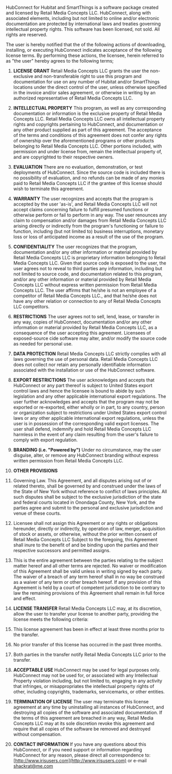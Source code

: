 HubConnect for Hubitat and SmartThings is a software package created and licensed by Retail Media Concepts LLC. HubConnect, along with associated elements, including but not limited to online and/or electronic documentation are protected by international laws and treaties governing intellectual property rights. This software has been licensed, not sold. All rights are reserved.

The user is hereby notified that the of the following actions of downloading, installing, or executing HubConnect indicates acceptance of the following license terms.  By performing these actions, the licensee, herein referred to as &quot;the user&quot; hereby agrees to the following terms;

1. **LICENSE GRANT**  Retail Media Concepts LLC grants the user the non-exclusive and non-transferable right to use this program and documentation for use on any number of Hubitat and/or SmartThings locations under the direct control of the user, unless otherwise specified in the invoice and/or sales agreement, or otherwise in writing by an authorized representative of Retail Media Concepts LLC.
2. **INTELLECTUAL PROPERTY**  This program, as well as any corresponding documentation or information is the exclusive property of Retail Media Concepts LLC. Retail Media Concepts LLC owns all intellectual property rights and copyrights pertaining to HubConnect, and documentation or any other product supplied as part of this agreement. The acceptance of the terms and conditions of this agreement does not confer any rights of ownership over the aforementioned programs or other products belonging to Retail Media Concepts LLC. Other portions included, with permission and under license from, remain the intellectual property of, and are copyrighted to their respective owners.
3. **EVALUATION**  There are no evaluation, demonstration, or test deployments of HubConnect. Since the source code is included there is no possibility of evaluation, and no refunds can be made of any monies paid to Retail Media Concepts LLC if the grantee of this license should wish to terminate this agreement.
4. **WARRANTY**  The user recognizes and accepts that the program is accepted by the user &#39;as-is&#39;, and Retail Media Concepts LLC will not accept claims concerning failure to fulfill presumed functions or otherwise perform or fail to perform in any way. The user renounces any claim to compensation and/or damages from Retail Media Concepts LLC arising directly or indirectly from the program&#39;s functioning or failure to function, including (but not limited to) business interruptions, monetary loss or loss of anticipated income as a result of the use of the program.
5. **CONFIDENTIALITY**  The user recognizes that the program, documentation and/or any other information or material provided by Retail Media Concepts LLC is proprietary information belonging to Retail Media Concepts LLC. Given that source code is exposed to the user, the user agrees not to reveal to third parties any information, including but not limited to source code, and documentation related to this program, and/or any other information or material provided by Retail Media Concepts LLC without express written permission from Retail Media Concepts LLC.
The user affirms that he/she is not an employee of a competitor of Retail Media Concepts LLC., and that he/she does not have any other relation or connection to any of Retail Media Concepts LLC competitors.
6. **RESTRICTIONS**  The user agrees not to sell, lend, lease, or transfer in any way, copies of HubConnect, documentation and/or any other information or material provided by Retail Media Concepts LLC, as a consequence of the user accepting this agreement. Licensees of exposed-source cide software may alter, and/or modify the source code as needed for personal use.
7. **DATA PROTECTION**  Retail Media Concepts LLC strictly complies with all laws governing the use of personal data. Retail Media Concepts LLC does not collect nor retain any personally identifiable information associated with the installation or use of the HubConnect software.
8. **EXPORT RESTRICTIONS**  The user acknowledges and accepts that HubConnect or any part thereof is subject to United States export control laws and hence the licensee is bound to abide by such legislation and any other applicable international export regulations. The user further acknowledges and accepts that the program may not be exported or re-exported, either wholly or in part, to any country, person or organization subject to restrictions under United States export control laws or any other applicable international export regulations, unless the user is in possession of the corresponding valid export licenses. The user shall defend, indemnify and hold Retail Media Concepts LLC harmless in the event of any claim resulting from the user&#39;s failure to comply with export regulation.
9. **BRANDING (i.e. &quot;Powered by&quot;)** Under no circumstance, may the user disguise, alter, or remove any HubConnect branding without express written permission from Retail Media Concepts LLC.
10. **OTHER PROVISIONS**
  1. Governing Law. This Agreement, and all disputes arising out of or related thereto, shall be governed by and construed under the laws of the State of New York without reference to conflict of laws principles. All such disputes shall be subject to the exclusive jurisdiction of the state and federal courts located in Onondaga County, New York, and the parties agree and submit to the personal and exclusive jurisdiction and venue of these courts.
  2. Licensee shall not assign this Agreement or any rights or obligations hereunder, directly or indirectly, by operation of law, merger, acquisition of stock or assets, or otherwise, without the prior written consent of Retail Media Concepts LLC Subject to the foregoing, this Agreement shall inure to the benefit of and be binding upon the parties and their respective successors and permitted assigns.
  3. This is the entire agreement between the parties relating to the subject matter hereof and all other terms are rejected. No waiver or modification of this Agreement shall be valid unless in writing signed by each party. The waiver of a breach of any term hereof shall in no way be construed as a waiver of any term or other breach hereof. If any provision of this Agreement is held by a court of competent jurisdiction to be contrary to law the remaining provisions of this Agreement shall remain in full force and effect.

1. **LICENSE TRANSFER**  Retail Media Concepts LLC may, at its discretion, allow the user to transfer your license to another party, providing the license meets the following criteria:
  1. This license agreement has been in effect at least three months prior to the transfer.
  2. No prior transfer of this license has occurred in the past three months.
  3. Both parties in the transfer notify Retail Media Concepts LLC prior to the transfer.

1. **ACCEPTABLE USE**  HubConnect may be used for legal purposes only. HubConnect may not be used for, or associated with any Intellectual Property violation including, but not limited to, engaging in any activity that infringes, or misappropriates the intellectual property rights of other, including copyrights, trademarks, servicemarks, or other entities.
2. **TERMINATION OF LICENSE**  The user may terminate this license agreement at any time by uninstalling all instances of HubConnect, and destroying all copies of the software and associated documentation. If the terms of this agreement are breached in any way, Retail Media Concepts LLC may at its sole discretion revoke this agreement and require that all copies of the software be removed and destroyed without compensation.
3. **CONTACT INFORMATION**  If you have any questions about this HubConnect, or if you need support or information regarding HubConnect for any reason, please direct all correspondence to:  [http://www.irisusers.com](http://www.irisusers.com) or e-mail shackrat@me.com